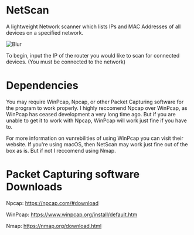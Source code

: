 # NetScan
A lightweight Network scanner which lists IPs and MAC Addresses of all devices on a specified network.

![Blur](https://github.com/babylard/NetScan/assets/75695872/3ab0bdab-5e68-4040-bb49-689301dbe542)

To begin, input the IP of the router you would like to scan for connected devices. (You must be connected to the network)
# Dependencies
You may require WinPcap, Npcap, or other Packet Capturing software for the program to work properly. I highly reccomend Npcap over WinPcap, as WinPcap has ceased development a very long time ago. But if you are unable to get it to work with Npcap, WinPcap will work just fine if you have to. 

For more information on vunrebilities of using WinPcap you can visit their website. 
If you're using macOS, then NetScan may work just fine out of the box as is. But if not I reccomend using Nmap.

# Packet Capturing software Downloads
Npcap: https://npcap.com/#download

WinPcap: https://www.winpcap.org/install/default.htm

Nmap: https://nmap.org/download.html
